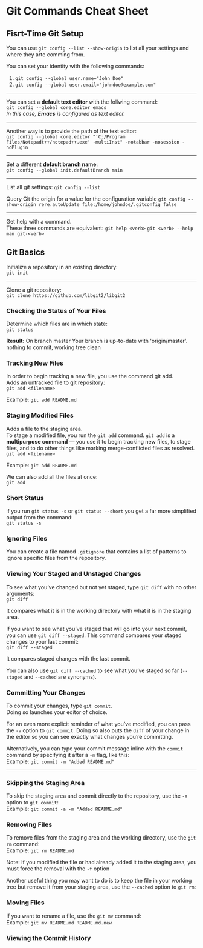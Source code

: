 # **Git Commands Cheat Sheet**

## Fisrt-Time Git Setup
You can use `git config --list --show-origin` to list all your settings and where they arte comming from.

You can set your identity with the following commands:

1. `git config --global user.name="John Doe"`
2. `git config --global user.email="johndoe@example.com"`
<hr>

You can set a **default text editor** with the follwing command:
<br>
 `git config --global core.editor emacs`
 <br>
 _In this case, **Emacs** is configured as text editor._
<hr>

Another way is to provide the path of the text editor:
<br>
`git config --global core.editor "'C:/Program Files/Notepadt++/notepad++.exe' -multiInst" -notabbar -nosession -noPlugin`
<hr>

Set a different **default branch name**:
<br>
`git config --global init.defaultBranch main`
<hr>

List all git settings: `git config --list`

Query Git the origin for a value for the configuration variable
`git config --show-origin rere.autoUpdate file:/home/johndoe/.gitconfig false`
<hr>

Get help with a command.
<br>
These three commands are equivalent:
`git help <verb>`
`git <verb> --help`
`man git-<verb>`

## Git Basics

Initialize a repository in an existing directory:
<br>
 `git init`
<hr>

Clone a git repository:
<br>
`git clone https://github.com/libgit2/libgit2`

###  Checking the Status of Your Files
Determine which files are in which state:
<br>
`git status`

**Result:**
On branch master
Your branch is up-to-date with 'origin/master'.
nothing to commit, working tree clean

### Tracking New Files
In order to begin tracking a new file, you use the command git add.
<br>
Adds an untracked file to git repository:
<br>
`git add <filename>`

Example:
`git add README.md`

### Staging Modified Files
Adds a file to the staging area.<br>
To stage a modified file, you run the `git add` command. `git add` is a **multipurpose command** — you use it to begin
tracking new files, to stage files, and to do other things like marking merge-conflicted files as
resolved.
`git add <filename>`

Example:
`git add README.md`

We can also add all the files at once:<br>
`git add`

### Short Status
if you run `git status -s` or `git
status --short` you get a far more simplified output from the command:
<br>
`git status -s`

### Ignoring Files
You can create a file named `.gitignore` that contains a list of patterns to ignore specific files from the repository.<br>

### Viewing Your Staged and Unstaged Changes
To see what you’ve changed but not yet staged, type `git diff` with no other arguments:
<br>
`git diff`

It compares what it is in the working directory with what it is in the staging area.

If you want to see what you’ve staged that will go into your next commit, you can use `git diff
--staged`. This command compares your staged changes to your last commit:
<br>
`git diff --staged`

It compares staged changes with the last commit.

You can also use `git diff --cached` to see what you’ve staged so far (`--staged` and `--cached` are synonyms).

### Committing Your Changes
To commit your changes, type `git commit`.
<br>
Doing so launches your editor of choice.

For an even more explicit reminder of what you’ve modified, you can pass the `-v`
option to `git commit`. Doing so also puts the `diff` of your change in the editor so you
can see exactly what changes you’re committing.

Alternatively, you can type your commit message inline with the `commit` command by specifying it
after a `-m` flag, like this:
<br>
Example:
`git commit -m "Added README.md"`
<hr>

### Skipping the Staging Area
To skip the staging area and commit directly to the repository, use the `-a` option to `git commit`:
<br>
Example:
`git commit -a -m "Added README.md"`

### Removing Files
To remove files from the staging area and the working directory, use the `git rm` command:
<br>
Example:
`git rm README.md`

Note: If you modified the file or
had already added it to the staging area, you must force the removal with the `-f` option

Another useful thing you may want to do is to keep the file in your working tree but remove it from
your staging area, use the `--cached` option to `git rm`:

### Moving Files
If you want to rename a file, use the `git mv` command:
<br>
Example:
`git mv README.md README.md.new`

### Viewing the Commit History

